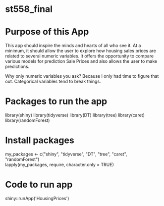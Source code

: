 # st558_final

# Purpose of this App

This app should inspire the minds and hearts of all who see it. At a minimum, it should allow the user to explore how housing sales prices are related to several numeric variables. It offers the opportunity to compare various models for prediction Sale Prices and also allows the user to make predictions. 

Why only numeric variables you ask? Because I only had time to figure that out. Categorical variables tend to break things.

# Packages to run the app

library(shiny)
library(tidyverse)
library(DT)
library(tree)
library(caret)
library(randomForest)

# Install packages

my_packages <- c("shiny", "tidyverse", "DT", "tree", "caret", "randomForest")  
lapply(my_packages, require, character.only = TRUE) 

# Code to run app

shiny::runApp('HousingPrices')